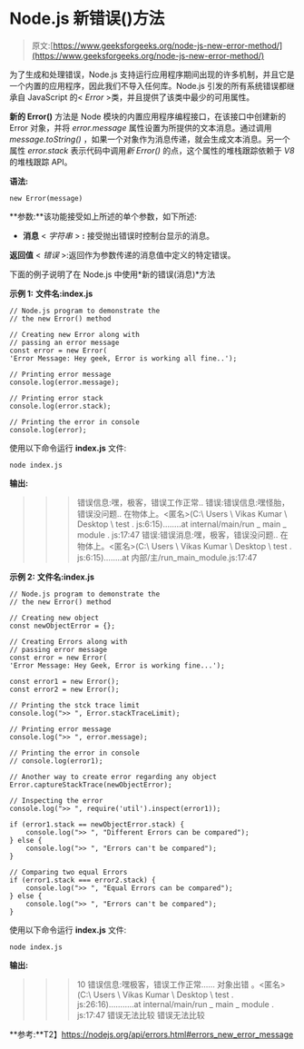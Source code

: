 # Node.js 新错误()方法

> 原文:[https://www.geeksforgeeks.org/node-js-new-error-method/](https://www.geeksforgeeks.org/node-js-new-error-method/)

为了生成和处理错误，Node.js 支持运行应用程序期间出现的许多机制，并且它是一个内置的应用程序，因此我们不导入任何库。Node.js 引发的所有系统错误都继承自 JavaScript 的< *Error* >类，并且提供了该类中最少的可用属性。

**新的 Error()** 方法是 Node 模块的内置应用程序编程接口，在该接口中创建新的 Error 对象，并将 *error.message* 属性设置为所提供的文本消息。通过调用 *message.toString()* ，如果一个对象作为消息传递，就会生成文本消息。另一个属性 *error.stack* 表示代码中调用*新 Error()* 的点，这个属性的堆栈跟踪依赖于 *V8* 的堆栈跟踪 API。

**语法:**

```
new Error(message)
```

**参数:**该功能接受如上所述的单个参数，如下所述:

*   **消息** < *字符串* > **:** 接受抛出错误时控制台显示的消息。

**返回值** < *错误* >:返回作为参数传递的消息值中定义的特定错误。

下面的例子说明了在 Node.js 中使用*新的错误(消息)*方法

**示例 1:** **文件名:index.js**

```
// Node.js program to demonstrate the 
// the new Error() method 

// Creating new Error along with 
// passing an error message
const error = new Error(
'Error Message: Hey geek, Error is working all fine..');

// Printing error message
console.log(error.message);

// Printing error stack
console.log(error.stack);

// Printing the error in console
console.log(error);
```

使用以下命令运行 **index.js** 文件:

```
node index.js
```

**输出:**

> >>错误信息:嘿，极客，错误工作正常..
> > >错误:错误信息:嘿怪胎，错误没问题..
> 在物体上。<匿名>(C:\ Users \ Vikas Kumar \ Desktop \ test . js:6:15)……..at internal/main/run _ main _ module . js:17:47
> >>错误:错误消息:嘿，极客，错误没问题..
> 在物体上。<匿名>(C:\ Users \ Vikas Kumar \ Desktop \ test . js:6:15)……..at 内部/主/run_main_module.js:17:47

**示例 2:** **文件名:index.js**

```
// Node.js program to demonstrate the 
// the new Error() method 

// Creating new object
const newObjectError = {};

// Creating Errors along with 
// passing error message
const error = new Error(
'Error Message: Hey Geek, Error is working fine...');

const error1 = new Error();
const error2 = new Error();

// Printing the stck trace limit
console.log(">> ", Error.stackTraceLimit);

// Printing error message
console.log(">> ", error.message);

// Printing the error in console
// console.log(error1);

// Another way to create error regarding any object
Error.captureStackTrace(newObjectError);

// Inspecting the error
console.log(">> ", require('util').inspect(error1));

if (error1.stack == newObjectError.stack) {
    console.log(">> ", "Different Errors can be compared");
} else {
    console.log(">> ", "Errors can't be compared");
}

// Comparing two equal Errors
if (error1.stack === error2.stack) {
    console.log(">> ", "Equal Errors can be compared");
} else {
    console.log(">> ", "Errors can't be compared");
}
```

使用以下命令运行 **index.js** 文件:

```
node index.js
```

**输出:**

> > > 10
> > >错误信息:嘿极客，错误工作正常……
> >>对象出错
> 。<匿名>(C:\ Users \ Vikas Kumar \ Desktop \ test . js:26:16)………..at internal/main/run _ main _ module . js:17:47
> >>错误无法比较
> > >错误无法比较

**参考:**T2】https://nodejs.org/api/errors.html#errors_new_error_message